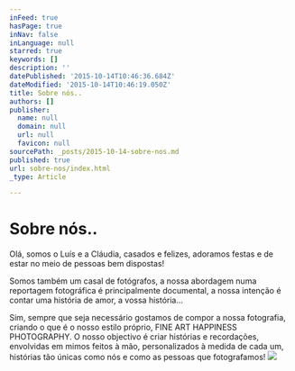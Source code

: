 ```yaml
---
inFeed: true
hasPage: true
inNav: false
inLanguage: null
starred: true
keywords: []
description: ''
datePublished: '2015-10-14T10:46:36.684Z'
dateModified: '2015-10-14T10:46:19.050Z'
title: Sobre nós..
authors: []
publisher:
  name: null
  domain: null
  url: null
  favicon: null
sourcePath: _posts/2015-10-14-sobre-nos.md
published: true
url: sobre-nos/index.html
_type: Article

---
```

# Sobre nós..

Olá, somos o Luís e a Cláudia, casados e felizes,
adoramos festas e de estar no meio de pessoas bem dispostas!

Somos também um casal de fotógrafos, a nossa
abordagem numa reportagem fotográfica é principalmente documental, a nossa
intenção é contar uma história de amor, a vossa história...

Sim, sempre que seja necessário gostamos de compor a
nossa fotografia, criando o que é o nosso estilo próprio, FINE ART HAPPINESS
PHOTOGRAPHY. O nosso objectivo é criar histórias e recordações, envolvidas em
mimos feitos à mão, personalizados à medida de cada um, histórias tão únicas
como nós e como as pessoas que fotografamos!
![](https://the-grid-user-content.s3-us-west-2.amazonaws.com/8eee3106-da8a-4868-b987-eef3d8effbb4.png)